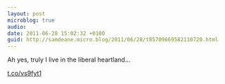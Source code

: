 ```yaml
---
layout: post
microblog: true
audio: 
date: 2011-06-28 15:02:32 +0100
guid: http://samdeane.micro.blog/2011/06/28/t85709669582110720.html
---
```

Ah yes, truly I live in the liberal heartland...

[t.co/vs9fyt1](http://t.co/vs9fyt1)
